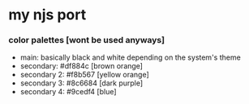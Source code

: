 # my njs port

### color palettes [wont be used anyways]
- main: basically black and white depending on the system's theme
- secondary: #df884c [brown orange]
- secondary 2: #f8b567 [yellow orange]
- secondary 3: #8c6684 [dark purple]
- secondary 4: #9cedf4 [blue]